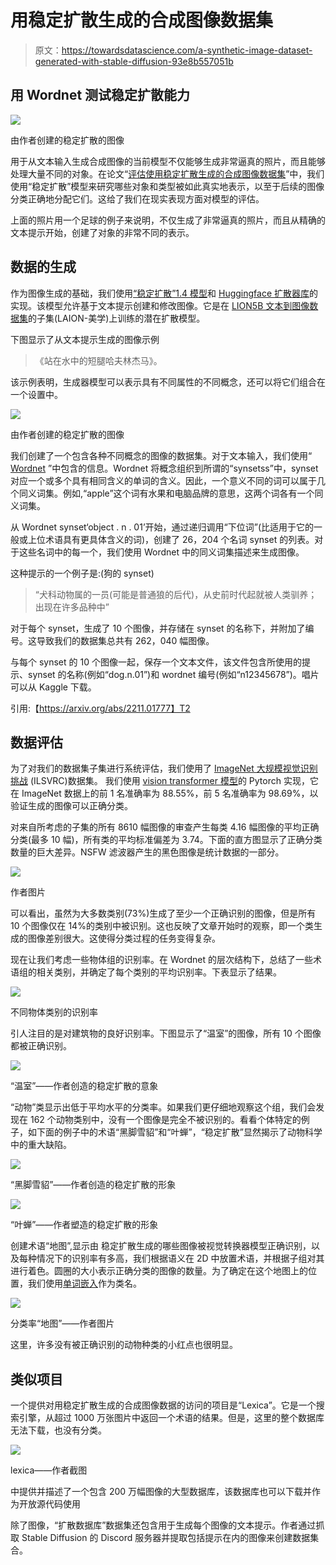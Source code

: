 # 用稳定扩散生成的合成图像数据集

> 原文：<https://towardsdatascience.com/a-synthetic-image-dataset-generated-with-stable-diffusion-93e8b557051b>

## 用 Wordnet 测试稳定扩散能力

![](img/1bb41f3aa3b81c9d22c912557c9bc164.png)

由作者创建的稳定扩散的图像

用于从文本输入生成合成图像的当前模型不仅能够生成非常逼真的照片，而且能够处理大量不同的对象。在论文“[评估使用稳定扩散生成的合成图像数据集](https://arxiv.org/abs/2211.01777)”中，我们使用“稳定扩散”模型来研究哪些对象和类型被如此真实地表示，以至于后续的图像分类正确地分配它们。这给了我们在现实表现方面对模型的评估。

上面的照片用一个足球的例子来说明，不仅生成了非常逼真的照片，而且从精确的文本提示开始，创建了对象的非常不同的表示。

## 数据的生成

作为图像生成的基础，我们使用[“稳定扩散”1.4 模型](https://github.com/CompVis/stable-diffusion)和 [Huggingface 扩散器库](https://huggingface.co/docs/diffusers/index)的实现。该模型允许基于文本提示创建和修改图像。它是在 [LION5B 文本到图像数据集](https://laion.ai/blog/laion-5b/)的子集(LAION-美学)上训练的潜在扩散模型。

下图显示了从文本提示生成的图像示例

> 《站在水中的短腿哈夫林杰马》。

该示例表明，生成器模型可以表示具有不同属性的不同概念，还可以将它们组合在一个设置中。

![](img/5ef35d96040a4e764614fba1c583ae89.png)

由作者创建的稳定扩散的图像

我们创建了一个包含各种不同概念的图像的数据集。对于文本输入，我们使用“ [Wordnet](https://wordnet.princeton.edu/) ”中包含的信息。Wordnet 将概念组织到所谓的“synsetss”中，synset 对应一个或多个具有相同含义的单词的含义。因此，一个意义不同的词可以属于几个同义词集。例如,“apple”这个词有水果和电脑品牌的意思，这两个词各有一个同义词集。

从 Wordnet synset‘object . n . 01’开始，通过递归调用“下位词”(比适用于它的一般或上位术语具有更具体含义的词)，创建了 26，204 个名词 synset 的列表。对于这些名词中的每一个，我们使用 Wordnet 中的同义词集描述来生成图像。

这种提示的一个例子是:(狗的 synset)

> “犬科动物属的一员(可能是普通狼的后代)，从史前时代起就被人类驯养；出现在许多品种中”

对于每个 synset，生成了 10 个图像，并存储在 synset 的名称下，并附加了编号。这导致我们的数据集总共有 262，040 幅图像。

与每个 synset 的 10 个图像一起，保存一个文本文件，该文件包含所使用的提示、synset 的名称(例如“dog.n.01”)和 wordnet 编号(例如“n12345678”)。唱片可以从 Kaggle 下载。

[](https://www.kaggle.com/datasets/astoeckl/stable-diffusion-wordnet-dataset) 引用:【https://arxiv.org/abs/2211.01777】T2

## 数据评估

为了对我们的数据集子集进行系统评估，我们使用了 [ImageNet 大规模视觉识别挑战](https://image-net.org/challenges/LSVRC/) (ILSVRC)数据集。
我们使用 [vision transformer 模型](https://arxiv.org/abs/2010.11929)的 Pytorch 实现，它在 ImageNet 数据上的前 1 名准确率为 88.55%，前 5 名准确率为 98.69%，以验证生成的图像可以正确分类。

对来自所考虑的子集的所有 8610 幅图像的审查产生每类 4.16 幅图像的平均正确分类(最多 10 幅)，所有类的平均标准偏差为 3.74。下面的直方图显示了正确分类数量的巨大差异。NSFW 滤波器产生的黑色图像是统计数据的一部分。

![](img/44d7ba1f2ee3d9df4730fd0ca99cda95.png)

作者图片

可以看出，虽然为大多数类别(73%)生成了至少一个正确识别的图像，但是所有 10 个图像仅在 14%的类别中被识别。这也反映了文章开始时的观察，即一个类生成的图像差别很大。这使得分类过程的任务变得复杂。

现在让我们考虑一些物体组的识别率。在 Wordnet 的层次结构下，总结了一些术语组的相关类别，并确定了每个类别的平均识别率。下表显示了结果。

![](img/a2870db406d0d5283a42b697b6222b7d.png)

不同物体类别的识别率

引人注目的是对建筑物的良好识别率。下图显示了“温室”的图像，所有 10 个图像都被正确识别。

![](img/6e03d8257846223c2f03b67c59feee4f.png)

“温室”——作者创造的稳定扩散的意象

“动物”类显示出低于平均水平的分类率。如果我们更仔细地观察这个组，我们会发现在 162 个动物类别中，没有一个图像是完全不被识别的。看看个体特定的例子，如下面的例子中的术语“黑脚雪貂”和“叶蝉”，“稳定扩散”显然揭示了动物科学中的重大缺陷。

![](img/314a6e48dbcf8c85fb3a3407c2917bc6.png)

“黑脚雪貂”——作者创造的稳定扩散的形象

![](img/19582c864ba23fa3169bb660356943bf.png)

“叶蝉”——作者塑造的稳定扩散的形象

创建术语“地图”,显示由
稳定扩散生成的哪些图像被视觉转换器模型正确识别，以及每种情况下的识别率有多高，我们根据语义在 2D 中放置术语，并根据子组对其进行着色。圆圈的大小表示正确分类的图像的数量。为了确定在这个地图上的位置，我们使用[单词嵌入](/introduction-to-word-embedding-and-word2vec-652d0c2060fa)作为类名。

![](img/61c810b247b4bf9288064bf5c687cbc6.png)

分类率“地图”——作者图片

这里，许多没有被正确识别的动物种类的小红点也很明显。

## 类似项目

一个提供对用稳定扩散生成的合成图像数据的访问的项目是“Lexica”。它是一个搜索引擎，从超过 1000 万张图片中返回一个术语的结果。但是，这里的整个数据库无法下载，也没有分类。

![](img/a83c25806308582e57039e0cac7e21ca.png)

lexica——作者截图

中提供并描述了一个包含 200 万幅图像的大型数据库，该数据库也可以下载并作为开放源代码使用

[](https://poloclub.github.io/diffusiondb/)  

除了图像，“扩散数据库”数据集还包含用于生成每个图像的文本提示。作者通过抓取 Stable Diffusion 的 Discord 服务器并提取包括提示在内的图像来创建数据集合。